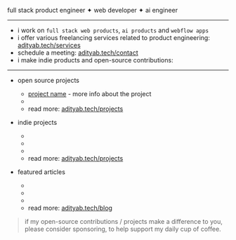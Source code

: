 full stack product engineer ✦ web developer ✦ ai engineer

---

- i work on `full stack web products`, `ai products` and `webflow apps`
- i offer various freelancing services related to product engineering: [adityab.tech/services](adityab.tech/services)
- schedule a meeting: [adityab.tech/contact](adityab.tech/contact)
- i make indie products and open-source contributions:

---

- open source projects

  - [project name]() - more info about the project
  -   
  - read more: [adityab.tech/projects](https://adityab.projects/blog)

- indie projects

  - 
  - 
  - 
  - read more: [adityab.tech/projects](https://adityab.tech/projects)

- featured articles

  - 
  - 
  - 
  - read more: [adityab.tech/blog](https://adityab.tech/blog)

> if my open-source contributions / projects make a difference to you, please consider sponsoring, to help support my daily cup of coffee.
